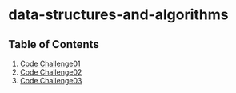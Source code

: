 # data-structures-and-algorithms
## Table of Contents
1. [Code Challenge01](https://github.com/MDarwish993/data-structures-and-algorithms/tree/main/codeChallenges#readme)
2. [Code Challenge02](https://github.com/MDarwish993/data-structures-and-algorithms/tree/main/codeChallenge02#readme)
3. [Code Challenge03](https://github.com/MDarwish993/data-structures-and-algorithms/tree/main/codeChallenge03#readme)

